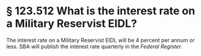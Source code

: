 # § 123.512   What is the interest rate on a Military Reservist EIDL?

The interest rate on a Military Reservist EIDL will be 4 percent per annum or less. SBA will publish the interest rate quarterly in the _Federal Register._

